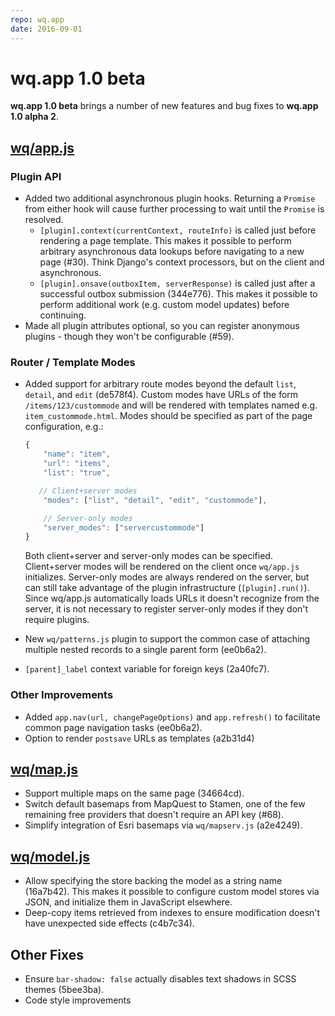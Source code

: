 ```yaml
---
repo: wq.app
date: 2016-09-01
---
```


# wq.app 1.0 beta

**wq.app 1.0 beta** brings a number of new features and bug fixes to **wq.app 1.0 alpha 2**.

## [wq/app.js](https://wq.io/docs/app-js)

### Plugin API
- Added two additional asynchronous plugin hooks.  Returning a `Promise` from either hook will cause further processing to wait until the `Promise` is resolved.
  - `[plugin].context(currentContext, routeInfo)` is called just before rendering a page template.  This makes it possible to perform arbitrary asynchronous data lookups before navigating to a new page (#30).  Think Django's context processors, but on the client and asynchronous.
  - `[plugin].onsave(outboxItem, serverResponse)` is called just after a successful outbox submission (344e776).  This makes it possible to perform additional work (e.g. custom model updates) before continuing.
- Made all plugin attributes optional, so you can register anonymous plugins - though they won't be configurable (#59).

### Router / Template Modes
- Added support for arbitrary route modes beyond the default `list`, `detail`, and `edit` (de578f4).  Custom modes have URLs of the form `/items/123/custommode` and will be rendered with templates named e.g. `item_custommode.html`.  Modes should be specified as part of the page configuration, e.g.:
  
  ``` javascript
  {
      "name": "item",
      "url": "items",
      "list": "true",
  
     // Client+server modes
      "modes": ["list", "detail", "edit", "custommode"],
  
      // Server-only modes
      "server_modes": ["servercustommode"]
  }
  ```
  
  Both client+server and server-only modes can be specified.  Client+server modes will be rendered on the client once `wq/app.js` initializes.  Server-only modes are always rendered on the server, but can still take advantage of the plugin infrastructure (`[plugin].run()`).  Since wq/app.js automatically loads URLs it doesn't recognize from the server, it is not necessary to register server-only modes if they don't require plugins.  
- New `wq/patterns.js` plugin to support the common case of attaching multiple nested records to a single parent form (ee0b6a2).
- `[parent]_label` context variable for foreign keys (2a40fc7).

### Other Improvements
- Added `app.nav(url, changePageOptions)` and `app.refresh()` to facilitate common page navigation tasks (ee0b6a2).
- Option to render `postsave` URLs as templates (a2b31d4)

## [wq/map.js](https://wq.io/docs/map-js)
- Support multiple maps on the same page (34664cd).
- Switch default basemaps from MapQuest to Stamen, one of the few remaining free providers that doesn't require an API key (#68).
- Simplify integration of Esri basemaps via `wq/mapserv.js` (a2e4249).

## [wq/model.js](https://wq.io/docs/model-js)
- Allow specifying the store backing the model as a string name (16a7b42).  This makes it possible to configure custom model stores via JSON, and initialize them in JavaScript elsewhere.
- Deep-copy items retrieved from indexes to ensure modification doesn't have unexpected side effects (c4b7c34).

## Other Fixes
- Ensure `bar-shadow: false` actually disables text shadows in SCSS themes (5bee3ba).
- Code style improvements
